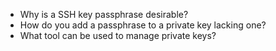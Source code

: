 - Why is a SSH key passphrase desirable?
- How do you add a passphrase to a private key lacking one?
- What tool can be used to manage private keys?

